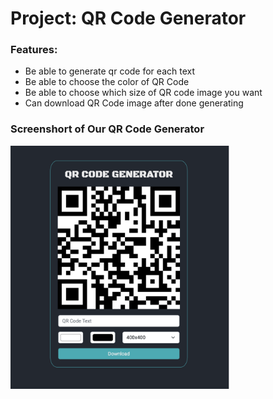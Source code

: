 # Project: QR Code Generator
### Features: 
- Be able to generate qr code for each text
- Be able to choose the color of QR Code
- Be able to choose which size of QR code image you want
- Can download QR Code image after done generating

### Screenshort of Our QR Code Generator

<img src="./qrcode_generator.png" alt="drawing" width="350" >